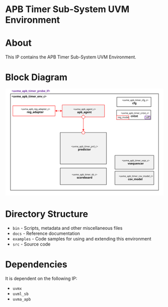 # APB Timer Sub-System UVM Environment


# About
This IP contains the APB Timer Sub-System UVM Environment.

# Block Diagram
![alt text](./docs/env_block_diagram.svg "APB Timer Sub-System UVM Environment Block Diagram")

# Directory Structure
* `bin` - Scripts, metadata and other miscellaneous files
* `docs` - Reference documentation
* `examples` - Code samples for using and extending this environment
* `src` - Source code


# Dependencies
It is dependent on the following IP:

* `uvmx`
* `uvml_sb`
* `uvma_apb`
